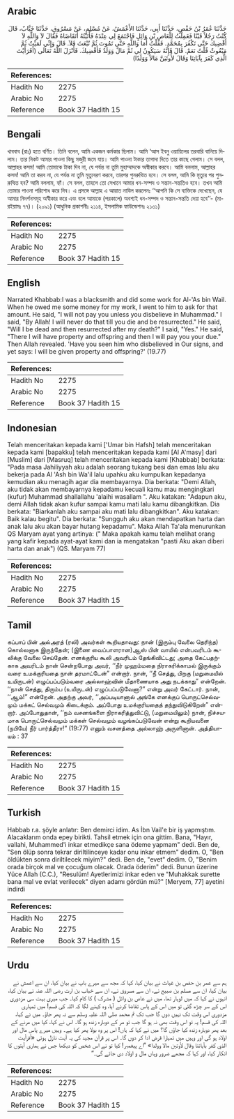 ## Arabic


<div dir="rtl" lang="ar" style={{fontSize:'larger',backgroundColor:'#f8f9fa',padding:20}}>
حَدَّثَنَا عُمَرُ بْنُ حَفْصٍ، حَدَّثَنَا أَبِي، حَدَّثَنَا الأَعْمَشُ، عَنْ مُسْلِمٍ، عَنْ مَسْرُوقٍ، حَدَّثَنَا خَبَّابٌ، قَالَ كُنْتُ رَجُلاً قَيْنًا فَعَمِلْتُ لِلْعَاصِ بْنِ وَائِلٍ فَاجْتَمَعَ لِي عِنْدَهُ فَأَتَيْتُهُ أَتَقَاضَاهُ فَقَالَ لاَ وَاللَّهِ لاَ أَقْضِيكَ حَتَّى تَكْفُرَ بِمُحَمَّدٍ‏.‏ فَقُلْتُ أَمَا وَاللَّهِ حَتَّى تَمُوتَ ثُمَّ تُبْعَثَ فَلاَ‏.‏ قَالَ وَإِنِّي لَمَيِّتٌ ثُمَّ مَبْعُوثٌ قُلْتُ نَعَمْ‏.‏ قَالَ فَإِنَّهُ سَيَكُونُ لِي ثَمَّ مَالٌ وَوَلَدٌ فَأَقْضِيكَ‏.‏ فَأَنْزَلَ اللَّهُ تَعَالَى ‏(‏أَفَرَأَيْتَ الَّذِي كَفَرَ بِآيَاتِنَا وَقَالَ لأُوتَيَنَّ مَالاً وَوَلَدًا‏)‏
</div>
<div style={{backgroundColor:'#f8f9fa',padding:20, marginBottom: 10}}><table> <thead> <tr> <th>References:</th> <th></th> </tr> </thead> <tbody><tr><td>Hadith No</td><td>2275</td></tr><tr><td>Arabic No</td><td>2275</td></tr><tr><td>Reference</td><td>Book 37 Hadith 15</td></tr></tbody></table></div>

## Bengali


<div dir="ltr" lang="bn" style={{fontSize:'larger',backgroundColor:'#f8f9fa',padding:20}}>
খাববাব (রাঃ) হতে বর্ণিত। তিনি বলেন, আমি একজন কর্মকার ছিলাম। আমি ‘আস ইবনু ওয়ায়িলের তরবারি বানিয়ে দিলাম। তার নিকট আমার পাওনা কিছু মজুরী জমে যায়। আমি পাওনা টাকার তাগাদা দিতে তার কাছে গেলাম। সে বলল, আল্লাহর কসম! আমি তোমাকে টাকা দিব না, যে পর্যন্ত না তুমি মুহাম্মাদকে অস্বীকার করবে। আমি বললাম, আল্লাহর কসম! আমি তা করব না, যে পর্যন্ত না তুমি মৃত্যুবরণ করবে, তারপর পুনরুত্থিত হবে। সে বলল, আমি কি মৃত্যুর পর পুনরুত্থিত হব? আমি বললাম, হ্যাঁ। সে বলল, তাহলে তো সেখানে আমার ধন-সম্পদ ও সন্তান-সন্ততিও হবে। তখন আমি তোমার পাওনা পরিশোধ করে দিব। এ প্রসঙ্গে আল্লাহ এ আয়াত নাযিল করলেনঃ ‘‘আপনি কি সে ব্যক্তিকে দেখেছেন, যে আমার নিদর্শনসমূহ অস্বীকার করে এবং বলে আমাকে (পরকালে) অবশ্যই ধন-সম্পদ ও সন্তান-সন্ততি দেয়া হবে’’- (মারইয়ামঃ ৭৭)। (২০৯১) (আধুনিক প্রকাশনীঃ ২১১৪, ইসলামিক ফাউন্ডেশনঃ ২১৩১)
</div>
<div style={{backgroundColor:'#f8f9fa',padding:20, marginBottom: 10}}><table> <thead> <tr> <th>References:</th> <th></th> </tr> </thead> <tbody><tr><td>Hadith No</td><td>2275</td></tr><tr><td>Arabic No</td><td>2275</td></tr><tr><td>Reference</td><td>Book 37 Hadith 15</td></tr></tbody></table></div>

## English


<div dir="ltr" lang="en" style={{fontSize:'larger',backgroundColor:'#f8f9fa',padding:20}}>
Narrated Khabbab:I was a blacksmith and did some work for Al-'As bin Wail. When he owed me some money for my work, I went to him to ask for that amount. He said, "I will not pay you unless you disbelieve in Muhammad." I said, "By Allah! I will never do that till you die and be resurrected." He said, "Will I be dead and then resurrected after my death?" I said, "Yes." He said, "There I will have property and offspring and then I will pay you your due." Then Allah revealed. 'Have you seen him who disbelieved in Our signs, and yet says: I will be given property and offspring?' (19.77)
</div>
<div style={{backgroundColor:'#f8f9fa',padding:20, marginBottom: 10}}><table> <thead> <tr> <th>References:</th> <th></th> </tr> </thead> <tbody><tr><td>Hadith No</td><td>2275</td></tr><tr><td>Arabic No</td><td>2275</td></tr><tr><td>Reference</td><td>Book 37 Hadith 15</td></tr></tbody></table></div>

## Indonesian


<div dir="ltr" lang="id" style={{fontSize:'larger',backgroundColor:'#f8f9fa',padding:20}}>
Telah menceritakan kepada kami ['Umar bin Hafsh] telah menceritakan kepada kami [bapakku] telah menceritakan kepada kami [Al A'masy] dari [Muslim] dari [Masruq] telah menceritakan kepada kami [Khabbab] berkata: "Pada masa Jahiliyyah aku adalah seorang tukang besi dan emas lalu aku bekerja pada Al 'Ash bin Wa'il lalu upahku aku kumpulkan kepadanya kemudian aku menagih agar dia membayarnya. Dia berkata: "Demi Allah, aku tidak akan membayarnya kepadamu kecuali kamu mau mengingkari (kufur) Muhammad shallallahu 'alaihi wasallam ". Aku katakan: "Adapun aku, demi Allah tidak akan kufur sampai kamu mati lalu kamu dibangkitkan. Dia berkata: "Biarkanlah aku sampai aku mati lalu dibangkitkan". Aku katakan: Baik kalau begitu". Dia berkata: "Sungguh aku akan mendapatkan harta dan anak lalu aku akan bayar hutang kepadamu". Maka Allah Ta'ala menurunkan QS Maryam ayat yang artinya: (" Maka apakah kamu telah melihat orang yang kafir kepada ayat-ayat kami dan ia mengatakan "pasti Aku akan diberi harta dan anak") (QS. Maryam 77)
</div>
<div style={{backgroundColor:'#f8f9fa',padding:20, marginBottom: 10}}><table> <thead> <tr> <th>References:</th> <th></th> </tr> </thead> <tbody><tr><td>Hadith No</td><td>2275</td></tr><tr><td>Arabic No</td><td>2275</td></tr><tr><td>Reference</td><td>Book 37 Hadith 15</td></tr></tbody></table></div>

## Tamil


<div dir="ltr" lang="ta" style={{fontSize:'larger',backgroundColor:'#f8f9fa',padding:20}}>
கப்பாப் பின் அல்அரத் (ரலி) அவர்கள் கூறியதாவது: நான் (இரும்பு வேலை தெரிந்த) கொல்லனாக இருந்தேன்; (இணை வைப்பாளரான)ஆஸ் பின் வாயில் என்பவரிடம் கூலிக்கு வேலை செய்தேன். எனக்குரிய கூலி அவரிடம் தேங்கிவிட்டது; அதை கேட்பதற்காக அவரிடம் நான் சென்றபோது அவர், ‘‘நீர் முஹம்மதை நிராகரிக்காமல் இருக்கும் வரை உமக்குரியதை நான் தரமாட்டேன்” என்றார். நான், ‘‘நீ செத்து, பிறகு (மறுமையில் உயிருடன்) எழுப்பப்படும்வரை அல்லாஹ்வின் மீதாணையாக அது நடக்காது” என்றேன். ‘‘நான் செத்து, திரும்ப (உயிருடன்) எழுப்பப்படுவேனா?” என்று அவர் கேட்டார். நான், ‘‘ஆம்!” என்றேன். அதற்கு அவர், ‘‘அப்படியானால் அங்கே எனக்குப் பொருட்செல்வமும் மக்கட் செல்வமும் கிடைக்கும். அப்போது உமக்குரியதைத் தந்துவிடுகிறேன்” என்றார். அப்போதுதான், ‘‘நம் வசனங்களை நிராகரித்துவிட்டு, (மறுமையிலும்) நான், நிச்சயமாக பொருட்செல்வமும் மக்கள் செல்வமும் வழங்கப்படுவேன் என்று கூறியவனை (நபியே) நீர் பார்த்தீரா!” (19:77) எனும் வசனத்தை அல்லாஹ் அருளினான். அத்தியாயம் : 37
</div>
<div style={{backgroundColor:'#f8f9fa',padding:20, marginBottom: 10}}><table> <thead> <tr> <th>References:</th> <th></th> </tr> </thead> <tbody><tr><td>Hadith No</td><td>2275</td></tr><tr><td>Arabic No</td><td>2275</td></tr><tr><td>Reference</td><td>Book 37 Hadith 15</td></tr></tbody></table></div>

## Turkish


<div dir="ltr" lang="tr" style={{fontSize:'larger',backgroundColor:'#f8f9fa',padding:20}}>
Habbab r.a. şöyle anlatır: Ben demirci idim. As İbn Vail'e bir iş yapmıştım. Alacaklarım onda epey birikti. Tahsil etmek için ona gittim. Bana, "Hayır, vallahi, Muhammed'i inkar etmedikçe sana ödeme yapmam" dedi. Ben de, "Sen ölüp sonra tekrar diriltilinceye kadar onu inkar etmem" dedim. O, "Ben öldükten sonra diriltilecek miyim?" dedi. Ben de, "evet" dedim. O, "Benim orada birçok mal ve çocuğum olacak. Orada öderim" dedi. Bunun üzerine Yüce Allah (C.C.), "Resulüm! Ayetlerimizi inkar eden ve "Muhakkak surette bana mal ve evlat verilecek" diyen adamı gördün mü?" [Meryem, 77] ayetini indirdi
</div>
<div style={{backgroundColor:'#f8f9fa',padding:20, marginBottom: 10}}><table> <thead> <tr> <th>References:</th> <th></th> </tr> </thead> <tbody><tr><td>Hadith No</td><td>2275</td></tr><tr><td>Arabic No</td><td>2275</td></tr><tr><td>Reference</td><td>Book 37 Hadith 15</td></tr></tbody></table></div>

## Urdu


<div dir="rtl" lang="ur" style={{fontSize:'larger',backgroundColor:'#f8f9fa',padding:20}}>
ہم سے عمر بن حفص بن غیاث نے بیان کیا، کہا کہ مجھ سے میرے باپ نے بیان کیا، ان سے اعمش نے بیان کیا، ان سے مسلم بن صبیح نے، ان سے مسروق نے، ان سے خباب بن ارت رضی اللہ عنہ نے بیان کیا، انہوں نے کہا کہ میں لوہار تھا، میں نے عاص بن وائل ( مشرک ) کا کام کیا۔ جب میری بہت سی مزدوری اس کے سر چڑھ گئی تو میں اس کے پاس تقاضا کرنے آیا، وہ کہنے لگا کہ اللہ کی قسم! میں تمہاری مزدوری اس وقت تک نہیں دوں گا جب تک تم محمد صلی اللہ علیہ وسلم سے نہ پھر جاؤ۔ میں نے کہا، اللہ کی قسم! یہ تو اس وقت بھی نہ ہو گا جب تو مر کے دوبارہ زندہ ہو گا۔ اس نے کہا، کیا میں مرنے کے بعد پھر دوبارہ زندہ کیا جاؤں گا؟ میں نے کہا کہ ہاں! اس پر وہ بولا پھر کیا ہے۔ وہیں میرے پاس مال اور اولاد ہو گی اور وہیں میں تمہارا قرض ادا کر دوں گا۔ اس پر قرآن مجید کی یہ آیت نازل ہوئی «أفرأيت الذي كفر بآياتنا وقال لأوتين مالا وولدا‏» ”اے پیغمبر! کیا تو نے اس شخص کو دیکھا جس نے ہماری آیتوں کا انکار کیا، اور کہا کہ مجھے ضرور وہاں مال و اولاد دی جائے گی۔“
</div>
<div style={{backgroundColor:'#f8f9fa',padding:20, marginBottom: 10}}><table> <thead> <tr> <th>References:</th> <th></th> </tr> </thead> <tbody><tr><td>Hadith No</td><td>2275</td></tr><tr><td>Arabic No</td><td>2275</td></tr><tr><td>Reference</td><td>Book 37 Hadith 15</td></tr></tbody></table></div>